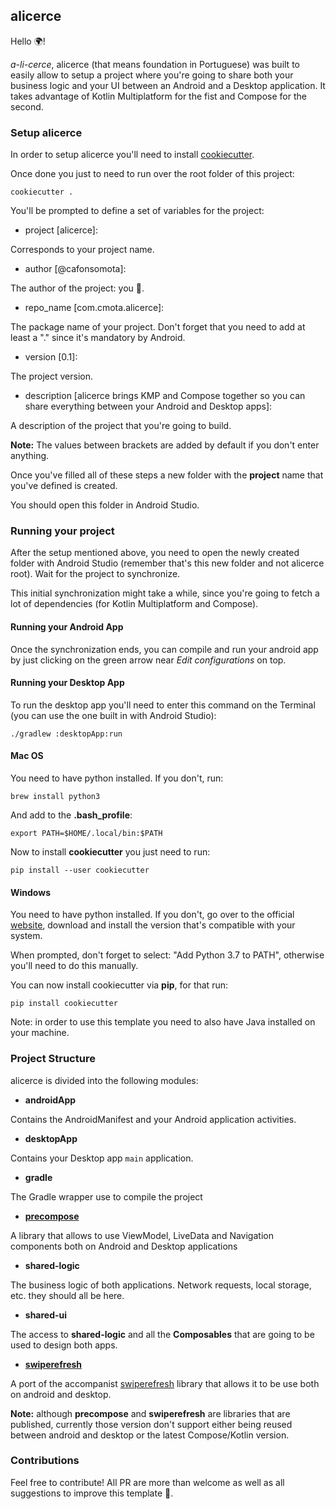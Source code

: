 ## alicerce

Hello 🌍!

_a-li-cerce_, alicerce (that means foundation in Portuguese) was built to easily allow to setup a project where you're going to share both your business logic and your UI between an Android and a Desktop application. It takes advantage of Kotlin Multiplatform for the fist and Compose for the second.

### Setup alicerce

In order to setup alicerce you'll need to install [cookiecutter](https://github.com/cookiecutter/cookiecutter).

Once done you just to need to run over the root folder of this project:

```
cookiecutter .
```

You'll be prompted to define a set of variables for the project:

- project [alicerce]: 

Corresponds to your project name.

- author [@cafonsomota]: 

The author of the project: you 🙂.

- repo_name [com.cmota.alicerce]: 

The package name of your project. Don't forget that you need to add at least a "." since it's mandatory by Android.

- version [0.1]: 

The project version.

- description [alicerce brings KMP and Compose together so you can share everything between your Android and Desktop apps]: 

A description of the project that you're going to build.


**Note:** The values between brackets are added by default if you don't enter anything.

Once you've filled all of these steps a new folder with the **project** name that you've defined is created. 

You should open this folder in Android Studio.


### Running your project

After the setup mentioned above, you need to open the newly created folder with Android Studio (remember that's this new folder and not alicerce root). Wait for the project to synchronize.

This initial synchronization might take a while, since you're going to fetch a lot of dependencies (for Kotlin Multiplatform and Compose).

#### Running your Android App

Once the synchronization ends, you can compile and run your android app by just clicking on the green arrow near _Edit configurations_ on top.

#### Running your Desktop App

To run the desktop app you'll need to enter this command on the Terminal (you can use the one built in with Android Studio):

```
./gradlew :desktopApp:run
```


#### Mac OS

You need to have python installed. If you don't, run:

```
brew install python3
```

And add to the **.bash_profile**:

```
export PATH=$HOME/.local/bin:$PATH
```

Now to install **cookiecutter** you just need to run:

```
pip install --user cookiecutter
```

#### Windows

You need to have python installed. If you don't, go over to the official [website](https://www.python.org/downloads/windows/), download and install the version that's compatible with your system.

When prompted, don't forget to select: "Add Python 3.7 to PATH", otherwise you'll need to do this manually.

You can now install cookiecutter via **pip**, for that run:

```
pip install cookiecutter
```

Note: in order to use this template you need to also have Java installed on your machine.


### Project Structure

alicerce is divided into the following modules:

- **androidApp**

Contains the AndroidManifest and your Android application activities.

- **desktopApp**

Contains your Desktop app `main` application.

- **gradle**

The Gradle wrapper use to compile the project

- [**precompose**](https://github.com/Tlaster/PreCompose)

A library that allows to use ViewModel, LiveData and Navigation components both on Android and Desktop applications

- **shared-logic**

The business logic of both applications. Network requests, local storage, etc. they should all be here.

- **shared-ui**

The access to **shared-logic** and all the **Composables** that are going to be used to design both apps.

- [**swiperefresh**](https://github.com/Syer10/accompanist/tree/main/swiperefresh)

A port of the accompanist [swiperefresh](https://github.com/google/accompanist/tree/main/swiperefresh) library that allows it to be use both on android and desktop.


**Note:** although **precompose** and **swiperefresh** are libraries that are published, currently those version don't support either being reused between android and desktop or the latest Compose/Kotlin version.


### Contributions

Feel free to contribute! All PR are more than welcome as well as all suggestions to improve this template 🙌.

